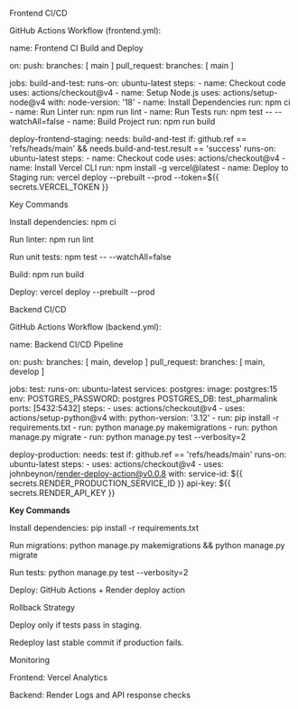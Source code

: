 Frontend CI/CD

GitHub Actions Workflow (frontend.yml):

name: Frontend CI Build and Deploy

on:
  push:
    branches: [ main ]
  pull_request:
    branches: [ main ]

jobs:
  build-and-test:
    runs-on: ubuntu-latest
    steps:
      - name: Checkout code
        uses: actions/checkout@v4
      - name: Setup Node.js
        uses: actions/setup-node@v4
        with:
          node-version: '18'
      - name: Install Dependencies
        run: npm ci
      - name: Run Linter
        run: npm run lint
      - name: Run Tests
        run: npm test -- --watchAll=false
      - name: Build Project
        run: npm run build

  deploy-frontend-staging:
    needs: build-and-test
    if: github.ref == 'refs/heads/main' && needs.build-and-test.result == 'success'
    runs-on: ubuntu-latest
    steps:
      - name: Checkout code
        uses: actions/checkout@v4
      - name: Install Vercel CLI
        run: npm install -g vercel@latest
      - name: Deploy to Staging
        run: vercel deploy --prebuilt --prod --token=${{ secrets.VERCEL_TOKEN }}


Key Commands

Install dependencies: npm ci

Run linter: npm run lint

Run unit tests: npm test -- --watchAll=false

Build: npm run build

Deploy: vercel deploy --prebuilt --prod

Backend CI/CD

GitHub Actions Workflow (backend.yml):

name: Backend CI/CD Pipeline

on:
  push:
    branches: [ main, develop ]
  pull_request:
    branches: [ main, develop ]

jobs:
  test:
    runs-on: ubuntu-latest
    services:
      postgres:
        image: postgres:15
        env:
          POSTGRES_PASSWORD: postgres
          POSTGRES_DB: test_pharmalink
        ports: [5432:5432]
    steps:
      - uses: actions/checkout@v4
      - uses: actions/setup-python@v4
        with:
          python-version: '3.12'
      - run: pip install -r requirements.txt
      - run: python manage.py makemigrations
      - run: python manage.py migrate
      - run: python manage.py test --verbosity=2

  deploy-production:
    needs: test
    if: github.ref == 'refs/heads/main'
    runs-on: ubuntu-latest
    steps:
      - uses: actions/checkout@v4
      - uses: johnbeynon/render-deploy-action@v0.0.8
        with:
          service-id: ${{ secrets.RENDER_PRODUCTION_SERVICE_ID }}
          api-key: ${{ secrets.RENDER_API_KEY }}


**Key Commands**

Install dependencies: pip install -r requirements.txt

Run migrations: python manage.py makemigrations && python manage.py migrate

Run tests: python manage.py test --verbosity=2

Deploy: GitHub Actions + Render deploy action

Rollback Strategy

Deploy only if tests pass in staging.

Redeploy last stable commit if production fails.

Monitoring

Frontend: Vercel Analytics

Backend: Render Logs and API response checks